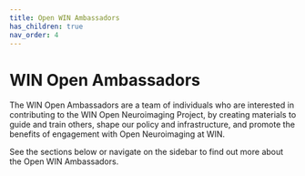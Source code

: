 ```yaml
---
title: Open WIN Ambassadors
has_children: true
nav_order: 4
---
```


# WIN Open Ambassadors
The WIN Open Ambassadors are a team of individuals who are interested in contributing to the WIN Open Neuroimaging Project, by creating materials to guide and train others, shape our policy and infrastructure, and promote the benefits of engagement with Open Neuroimaging at WIN.

See the sections below or navigate on the sidebar to find out more about the Open WIN Ambassadors.

